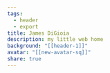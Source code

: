 ```yaml
---
tags:
  - header
  - export
title: James DiGioia
description: my little web home
background: "[[header-1]]"
avatar: "[[new-avatar-sq]]"
share: true
---
```

